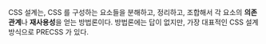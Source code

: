 CSS 설계는,
CSS 를 구성하는 요소들을 분해하고, 정리하고, 조합해서 
각 요소의 **의존 관계**나 **재사용성**을 얻는 방법론이다.
방법론에는 답이 없지만, 가장 대표적인 CSS 설계 방식으로 PRECSS 가 있다. 

<!--stackedit_data:
eyJoaXN0b3J5IjpbLTE3MzU0NzE2MTNdfQ==
-->